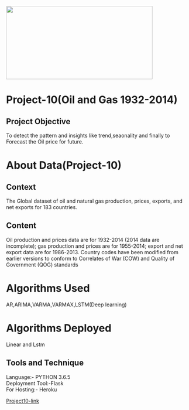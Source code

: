 <img src="https://biz.prlog.org/excelrsolutionshyd/logo.png" width="400" height="200">

# Project-10(Oil and Gas 1932-2014)

## Project Objective 
To detect the pattern and insights like trend,seaonality and finally to Forecast the Oil price for future.


# About Data(Project-10)
## Context  
The Global dataset of oil and natural gas production, prices, exports, and net exports for 183 countries.

## Content  
Oil production and prices data are for 1932-2014 (2014 data are incomplete); gas production and prices are for 1955-2014; export and net export data are for 1986-2013. Country codes have been modified from earlier versions to conform to Correlates of War (COW) and Quality of Government (QOG) standards

# Algorithms Used
AR,ARIMA,VARMA,VARMAX,LSTM(Deep learning)

# Algorithms Deployed
Linear and Lstm

## Tools and Technique
Language:-       PYTHON 3.6.5  
Deployment Tool:-Flask  
For Hosting:-    Heroku

<a href="https://jagadishrj.herokuapp.com/">Project10-link</a>
